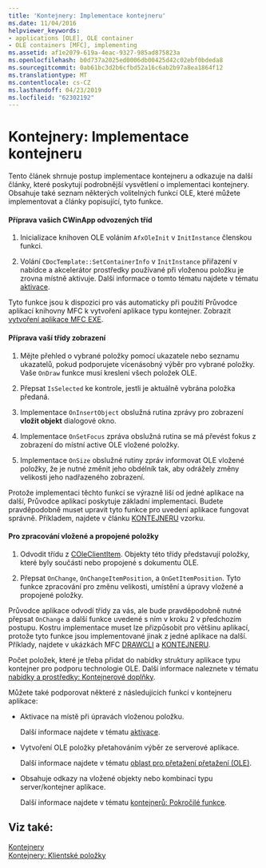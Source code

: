 ```yaml
---
title: 'Kontejnery: Implementace kontejneru'
ms.date: 11/04/2016
helpviewer_keywords:
- applications [OLE], OLE container
- OLE containers [MFC], implementing
ms.assetid: af1e2079-619a-4eac-9327-985ad875823a
ms.openlocfilehash: b0d737a2025ed0006db00425d42c02ebf0bdeda8
ms.sourcegitcommit: 0ab61bc3d2b6cfbd52a16c6ab2b97a8ea1864f12
ms.translationtype: MT
ms.contentlocale: cs-CZ
ms.lasthandoff: 04/23/2019
ms.locfileid: "62302192"
---
```

# <a name="containers-implementing-a-container"></a>Kontejnery: Implementace kontejneru

Tento článek shrnuje postup implementace kontejneru a odkazuje na další články, které poskytují podrobnější vysvětlení o implementaci kontejnery. Obsahuje také seznam některých volitelných funkcí OLE, které můžete implementovat a články popisující, tyto funkce.

#### <a name="to-prepare-your-cwinapp-derived-class"></a>Příprava vašich CWinApp odvozených tříd

1. Inicializace knihoven OLE voláním `AfxOleInit` v `InitInstance` členskou funkci.

1. Volání `CDocTemplate::SetContainerInfo` v `InitInstance` přiřazení v nabídce a akcelerátor prostředky používané při vloženou položku je zrovna místně aktivuje. Další informace o tomto tématu najdete v tématu [aktivace](../mfc/activation-cpp.md).

Tyto funkce jsou k dispozici pro vás automaticky při použití Průvodce aplikací knihovny MFC k vytvoření aplikace typu kontejner. Zobrazit [vytvoření aplikace MFC EXE](../mfc/reference/mfc-application-wizard.md).

#### <a name="to-prepare-your-view-class"></a>Příprava vaší třídy zobrazení

1. Mějte přehled o vybrané položky pomocí ukazatele nebo seznamu ukazatelů, pokud podporujete vícenásobný výběr pro vybrané položky. Vaše `OnDraw` funkce musí kreslení všech položek OLE.

1. Přepsat `IsSelected` ke kontrole, jestli je aktuálně vybrána položka předaná.

1. Implementace `OnInsertObject` obslužná rutina zprávy pro zobrazení **vložit objekt** dialogové okno.

1. Implementace `OnSetFocus` zpráva obslužná rutina se má převést fokus z zobrazení do místní active OLE vložené položky.

1. Implementace `OnSize` obslužné rutiny zpráv informovat OLE vložené položky, že je nutné změnit jeho obdélník tak, aby odrážely změny velikosti jeho nadřazeného zobrazení.

Protože implementaci těchto funkcí se výrazně liší od jedné aplikace na další, Průvodce aplikací poskytuje základní implementaci. Budete pravděpodobně muset upravit tyto funkce pro uvedení aplikace fungovat správně. Příkladem, najdete v článku [KONTEJNERU](../overview/visual-cpp-samples.md) vzorku.

#### <a name="to-handle-embedded-and-linked-items"></a>Pro zpracování vložené a propojené položky

1. Odvodit třídu z [COleClientItem](../mfc/reference/coleclientitem-class.md). Objekty této třídy představují položky, které byly součástí nebo propojené s dokumentu OLE.

1. Přepsat `OnChange`, `OnChangeItemPosition`, a `OnGetItemPosition`. Tyto funkce zpracování pro změnu velikosti, umístění a úpravy vložené a propojené položky.

Průvodce aplikace odvodí třídy za vás, ale bude pravděpodobně nutné přepsat `OnChange` a další funkce uvedené s ním v kroku 2 v předchozím postupu. Kostru implementace muset lze přizpůsobit pro většinu aplikací, protože tyto funkce jsou implementované jinak z jedné aplikace na další. Příklady, najdete v ukázkách MFC [DRAWCLI](../overview/visual-cpp-samples.md) a [KONTEJNERU](../overview/visual-cpp-samples.md).

Počet položek, které je třeba přidat do nabídky struktury aplikace typu kontejner pro podporu technologie OLE. Další informace naleznete v tématu [nabídky a prostředky: Kontejnerové doplňky](../mfc/menus-and-resources-container-additions.md).

Můžete také podporovat některé z následujících funkcí v kontejneru aplikace:

- Aktivace na místě při úpravách vloženou položku.

   Další informace najdete v tématu [aktivace](../mfc/activation-cpp.md).

- Vytvoření OLE položky přetahováním výběr ze serverové aplikace.

   Další informace najdete v tématu [oblast pro přetažení přetažení (OLE)](../mfc/drag-and-drop-ole.md).

- Obsahuje odkazy na vložené objekty nebo kombinaci typu server/kontejner aplikace.

   Další informace najdete v tématu [kontejnerů: Pokročilé funkce](../mfc/containers-advanced-features.md).

## <a name="see-also"></a>Viz také:

[Kontejnery](../mfc/containers.md)<br/>
[Kontejnery: Klientské položky](../mfc/containers-client-items.md)

